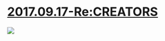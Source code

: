 # [2017.09.17-Re:CREATORS](https://bangumi.bilibili.com/anime/5998)
![](https://bilicover2017.github.io/2017.09.17.jpg)